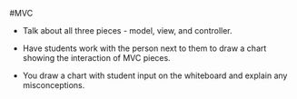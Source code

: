 #MVC

* Talk about all three pieces - model, view, and controller.
* Have students work with the person next to them to draw a chart showing the interaction of MVC pieces.

* You draw a chart with student input on the whiteboard and explain any misconceptions.

